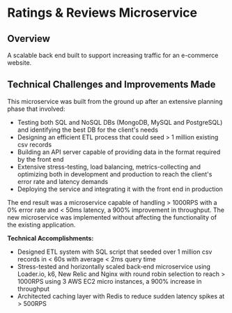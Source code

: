 # Ratings & Reviews Microservice

## Overview
A scalable back end built to support increasing traffic for an e-commerce website.

## Technical Challenges and Improvements Made
This microservice was built from the ground up after an extensive planning phase that involved:
- Testing both SQL and NoSQL DBs (MongoDB, MySQL and PostgreSQL) and identifying the best DB for the client's needs
- Designing an efficient ETL process that could seed > 1 million existing csv records
- Building an API server capable of providing data in the format required by the front end
- Extensive stress-testing, load balancing, metrics-collecting and optimizing both in development and production to reach the client's error rate and latency demands
- Deploying the service and integrating it with the front end in production

The end result was a microservice capable of handling > 1000RPS with a 0% error rate and < 50ms latency, a 900% improvement in throughput. The new microservice was implemented without affecting the functionality of the existing application.

**Technical Accomplishments:**
- Designed ETL system with SQL script that seeded over 1 million csv records in < 60s with average < 2ms query time
- Stress-tested and horizontally scaled back-end microservice using Loader.io, k6, New Relic and Nginx with round robin selection to reach > 1000RPS using 3 AWS EC2 micro instances, a 900% increase in throughput
- Architected caching layer with Redis to reduce sudden latency spikes at > 500RPS
